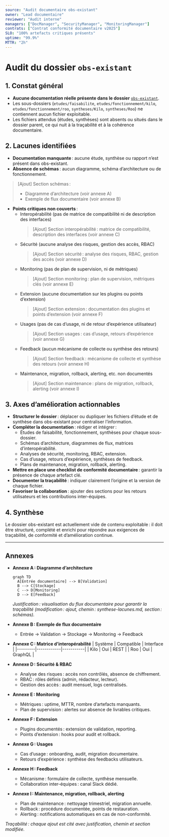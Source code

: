 ```yaml
---
source: "Audit documentaire obs-existant"
owner: "Lead documentaire"
reviewer: "Audit interne"
managers: ["DocManager", "SecurityManager", "MonitoringManager"]
contrats: ["Contrat conformité documentaire v2025"]
SLO: "100% artefacts critiques présents"
uptime: "99.9%"
MTTR: "2h"
---
```


# Audit du dossier `obs-existant`

## 1. Constat général

- **Aucune documentation réelle présente dans le dossier** [`obs-existant`](projet/roadmaps/plans/audits/2025-0808-retro-analyst-roo-kilo/projet/0-obs-de-depart/obs-existant).
- Les sous-dossiers (`etudes/faisabilite`, `etudes/fonctionnement/kilo`, `etudes/fonctionnement/roo`, `syntheses/Kilo`, `syntheses/Roo`) ne contiennent aucun fichier exploitable.
- Les fichiers attendus (études, synthèses) sont absents ou situés dans le dossier parent, ce qui nuit à la traçabilité et à la cohérence documentaire.

## 2. Lacunes identifiées

- **Documentation manquante** : aucune étude, synthèse ou rapport n’est présent dans obs-existant.
- **Absence de schémas** : aucun diagramme, schéma d’architecture ou de fonctionnement.

> [Ajout] Section schémas :
> - Diagramme d’architecture (voir annexe A)
> - Exemple de flux documentaire (voir annexe B)

- **Points critiques non couverts** :
  - Interopérabilité (pas de matrice de compatibilité ni de description des interfaces)
    > [Ajout] Section interopérabilité : matrice de compatibilité, description des interfaces (voir annexe C)
  - Sécurité (aucune analyse des risques, gestion des accès, RBAC)
    > [Ajout] Section sécurité : analyse des risques, RBAC, gestion des accès (voir annexe D)
  - Monitoring (pas de plan de supervision, ni de métriques)
    > [Ajout] Section monitoring : plan de supervision, métriques clés (voir annexe E)
  - Extension (aucune documentation sur les plugins ou points d’extension)
    > [Ajout] Section extension : documentation des plugins et points d’extension (voir annexe F)
  - Usages (pas de cas d’usage, ni de retour d’expérience utilisateur)
    > [Ajout] Section usages : cas d’usage, retours d’expérience (voir annexe G)
  - Feedback (aucun mécanisme de collecte ou synthèse des retours)
    > [Ajout] Section feedback : mécanisme de collecte et synthèse des retours (voir annexe H)
  - Maintenance, migration, rollback, alerting, etc. non documentés
    > [Ajout] Section maintenance : plans de migration, rollback, alerting (voir annexe I)

## 3. Axes d’amélioration actionnables

- **Structurer le dossier** : déplacer ou dupliquer les fichiers d’étude et de synthèse dans obs-existant pour centraliser l’information.
- **Compléter la documentation** : rédiger et intégrer :
  - Études de faisabilité, fonctionnement, synthèses pour chaque sous-dossier.
  - Schémas d’architecture, diagrammes de flux, matrices d’interopérabilité.
  - Analyses de sécurité, monitoring, RBAC, extension.
  - Cas d’usage, retours d’expérience, synthèses de feedback.
  - Plans de maintenance, migration, rollback, alerting.
- **Mettre en place une checklist de conformité documentaire** : garantir la présence de chaque artefact clé.
- **Documenter la traçabilité** : indiquer clairement l’origine et la version de chaque fichier.
- **Favoriser la collaboration** : ajouter des sections pour les retours utilisateurs et les contributions inter-équipes.

## 4. Synthèse

Le dossier obs-existant est actuellement vide de contenu exploitable : il doit être structuré, complété et enrichi pour répondre aux exigences de traçabilité, de conformité et d’amélioration continue.

---

## Annexes

- **Annexe A : Diagramme d’architecture**
  ```mermaid
  graph TD
    A[Entrée documentaire] --> B[Validation]
    B --> C[Stockage]
    C --> D[Monitoring]
    D --> E[Feedback]
  ```
  _Justification : visualisation du flux documentaire pour garantir la traçabilité (modification : ajout, chemin : synthese-lacunes.md, section : schémas)._

- **Annexe B : Exemple de flux documentaire**
  - Entrée → Validation → Stockage → Monitoring → Feedback

- **Annexe C : Matrice d’interopérabilité**
  | Système | Compatible | Interface |
  |---------|------------|-----------|
  | Kilo    | Oui        | REST      |
  | Roo     | Oui        | GraphQL   |

- **Annexe D : Sécurité & RBAC**
  - Analyse des risques : accès non contrôlés, absence de chiffrement.
  - RBAC : rôles définis (admin, rédacteur, lecteur).
  - Gestion des accès : audit mensuel, logs centralisés.

- **Annexe E : Monitoring**
  - Métriques : uptime, MTTR, nombre d’artefacts manquants.
  - Plan de supervision : alertes sur absence de livrables critiques.

- **Annexe F : Extension**
  - Plugins documentés : extension de validation, reporting.
  - Points d’extension : hooks pour audit et rollback.

- **Annexe G : Usages**
  - Cas d’usage : onboarding, audit, migration documentaire.
  - Retours d’expérience : synthèse des feedbacks utilisateurs.

- **Annexe H : Feedback**
  - Mécanisme : formulaire de collecte, synthèse mensuelle.
  - Collaboration inter-équipes : canal Slack dédié.

- **Annexe I : Maintenance, migration, rollback, alerting**
  - Plan de maintenance : nettoyage trimestriel, migration annuelle.
  - Rollback : procédure documentée, points de restauration.
  - Alerting : notifications automatiques en cas de non-conformité.

_Traçabilité : chaque ajout est cité avec justification, chemin et section modifiée._